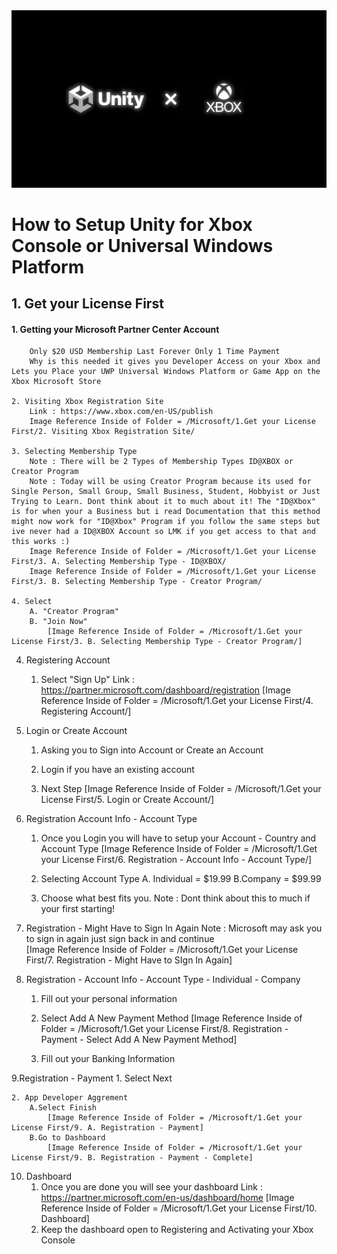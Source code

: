 <img width="1000" src="https://github.com/sunday32/How-to-Setup-Unity-for-Xbox-Console-or-Universal-Windows-Platform/blob/75ceb4c79b0989a25a808442d78c71f24fa973f5/Unity%20X%20Xbox/Unity%20x%20Xbox.png">

# How to Setup Unity for Xbox Console or Universal Windows Platform

## 1. Get your License First
#### 1. Getting your Microsoft Partner Center Account 
		Only $20 USD Membership Last Forever Only 1 Time Payment
		Why is this needed it gives you Developer Access on your Xbox and Lets you Place your UWP Universal Windows Platform or Game App on the Xbox Microsoft Store

	2. Visiting Xbox Registration Site 
		Link : https://www.xbox.com/en-US/publish
		Image Reference Inside of Folder = /Microsoft/1.Get your License First/2. Visiting Xbox Registration Site/

	3. Selecting Membership Type
		Note : There will be 2 Types of Membership Types ID@XBOX or Creator Program
		Note : Today will be using Creator Program because its used for Single Person, Small Group, Small Business, Student, Hobbyist or Just Trying to Learn. Dont think about it to much about it! The "ID@Xbox" is for when your a Business but i read Documentation that this method might now work for "ID@Xbox" Program if you follow the same steps but ive never had a ID@XBOX Account so LMK if you get access to that and this works :)
		Image Reference Inside of Folder = /Microsoft/1.Get your License First/3. A. Selecting Membership Type - ID@XBOX/
		Image Reference Inside of Folder = /Microsoft/1.Get your License First/3. B. Selecting Membership Type - Creator Program/
	
	4. Select 
		A. "Creator Program"
		B. "Join Now"
			[Image Reference Inside of Folder = /Microsoft/1.Get your License First/3. B. Selecting Membership Type - Creator Program/]

4. Registering Account 
	1. Select "Sign Up"
		Link : https://partner.microsoft.com/dashboard/registration
		[Image Reference Inside of Folder = /Microsoft/1.Get your License First/4. Registering Account/]

5. Login or Create Account
	1. Asking you to Sign into Account or Create an Account
	
	2. Login if you have an existing account 
	
	3. Next Step
		[Image Reference Inside of Folder = /Microsoft/1.Get your License First/5. Login or Create Account/]

6. Registration Account Info - Account Type
	1. Once you Login you will have to setup your Account - Country and Account Type
		[Image Reference Inside of Folder = /Microsoft/1.Get your License First/6. Registration - Account Info - Account Type/]
	
	2. Selecting Account Type
		A. Individual = $19.99
		B.Company = $99.99
	
	3. Choose what best fits you.
		Note : Dont think about this to much if your first starting!
	
7. Registration - Might Have to Sign In Again
	Note : Microsoft may ask you to sign in again just sign back in and continue	
	[Image Reference Inside of Folder = /Microsoft/1.Get your License First/7. Registration - Might Have to SIgn In Again]
	

8. Registration - Account Info - Account Type - Individual - Company
	1. Fill out your personal information
	
	2. Select Add A New Payment Method
 			[Image Reference Inside of Folder = /Microsoft/1.Get your License First/8. Registration - Payment - Select Add A New Payment Method]
	
	3. Fill out your Banking Information
	
9.Registration - Payment
	1. Select Next
	
	2. App Developer Aggrement
		A.Select Finish
			[Image Reference Inside of Folder = /Microsoft/1.Get your License First/9. A. Registration - Payment]
		B.Go to Dashboard
			[Image Reference Inside of Folder = /Microsoft/1.Get your License First/9. B. Registration - Payment - Complete]

10. Dashboard
	1. Once you are done you will see your dashboard
		Link : https://partner.microsoft.com/en-us/dashboard/home
		[Image Reference Inside of Folder = /Microsoft/1.Get your License First/10. Dashboard]
	2. Keep the dashboard open to Registering and Activating your Xbox Console

